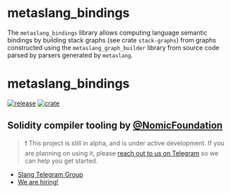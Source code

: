 <!-- markdownlint-disable -->

# metaslang_bindings

The `metaslang_bindings` library allows computing language semantic bindings
by building stack graphs (see crate `stack-graphs`) from graphs constructed
using the `metaslang_graph_builder` library from source code parsed by parsers
generated by `metaslang`.

# metaslang_bindings

<!-- _PRODUCT_README_ (keep in sync) -->

[![release](https://img.shields.io/github/v/tag/NomicFoundation/slang?label=GitHub%20Release&logo=github&sort=semver&logoColor=white)](https://github.com/NomicFoundation/slang/releases)
[![crate](https://img.shields.io/crates/v/metaslang_bindings?label=Rust%20Crate&logo=rust&logoColor=white)](https://crates.io/crates/metaslang_bindings)

## Solidity compiler tooling by [@NomicFoundation](https://github.com/NomicFoundation)

> ❗ This project is still in alpha, and is under active development.
> If you are planning on using it, please [reach out to us on Telegram](https://t.me/+pxApdT-Ssn5hMTFh) so we can help you get started.

-   [Slang Telegram Group](https://t.me/+pxApdT-Ssn5hMTFh)
-   [We are hiring!](https://nomic.foundation/jobs)
